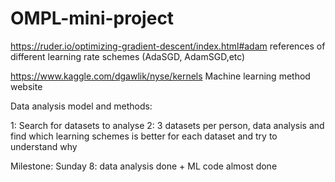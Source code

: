 # OMPL-mini-project
https://ruder.io/optimizing-gradient-descent/index.html#adam
references of different learning rate schemes (AdaSGD, AdamSGD,etc)

https://www.kaggle.com/dgawlik/nyse/kernels
Machine learning method website

Data analysis model and methods:


1: Search for datasets to analyse
2: 3 datasets per person, data analysis and find which learning schemes is better for each dataset and try to understand why

Milestone:
Sunday 8: data analysis done + ML code almost done
